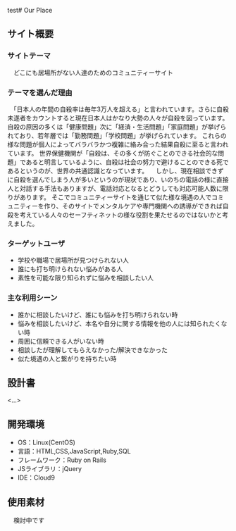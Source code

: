 test# Our Place

## サイト概要
### サイトテーマ
　どこにも居場所がない人達のためのコミュニティーサイト

### テーマを選んだ理由
 　「日本人の年間の自殺率は毎年3万人を超える」と言われています。さらに自殺未遂者をカウントすると現在日本人はかなり大勢の人々が自殺を図っています。
 自殺の原因の多くは「健康問題」次に「経済・生活問題」「家庭問題」が挙げられており、若年層では「勤務問題」「学校問題」が挙げられています。
 これらの様な問題が個人によってバラバラかつ複雑に絡み合った結果自殺に至ると言われています。
 世界保健機関が「自殺は、その多くが防ぐことのできる社会的な問題」であると明言しているように、自殺は社会の努力で避けることのできる死であるというのが、世界の共通認識となっています。
 　しかし、現在相談できずに自殺を選んでしまう人が多いというのが現状であり、いのちの電話の様に直接人と対話する手法もありますが、電話対応となるとどうしても対応可能人数に限りがあります。
 そこでコミュニティーサイトを通じて似た様な境遇の人でコミュニティーを作り、そのサイトでメンタルケアや専門機関への誘導ができれば自殺を考えている人々のセーフティネットの様な役割を果たせるのではないかと考えました。

### ターゲットユーザ
- 学校や職場で居場所が見つけられない人
- 誰にも打ち明けられない悩みがある人
- 素性を可能な限り知られずに悩みを相談したい人

### 主な利用シーン
- 誰かに相談したいけど、誰にも悩みを打ち明けられない時
- 悩みを相談したいけど、本名や自分に関する情報を他の人には知られたくない時
- 周囲に信頼できる人がいない時
- 相談したが理解してもらえなかった/解決できなかった
- 似た境遇の人と繋がりを持ちたい時

## 設計書
<...>

## 開発環境
- OS：Linux(CentOS)
- 言語：HTML,CSS,JavaScript,Ruby,SQL
- フレームワーク：Ruby on Rails
- JSライブラリ：jQuery
- IDE：Cloud9

## 使用素材
　検討中です